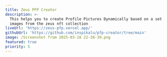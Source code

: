 ```yaml
---
title: Zeus PFP Creator
description: >-
  This helps you to create Profile Pictures Dynamically based on a set of nft
  images from the zeus nft collection
liveUrl: 'https://zeus-pfp.vercel.app/'
githubUrl: 'https://github.com/inspikalu/pfp-creator/tree/main'
image: /Screenshot from 2025-03-18 22-38-39.png
featured: true
priority: 5
---
```


